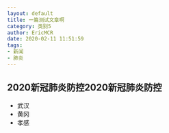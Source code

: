 ```yaml
---
layout: default
title: 一篇测试文章啊
category: 类别5
author: EricMCR
date: 2020-02-11 11:51:59
tags:
- 新闻
- 肺炎
---
```

## 2020新冠肺炎防控2020新冠肺炎防控

- 武汉
- 黄冈
- 孝感